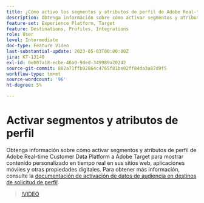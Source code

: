 ```yaml
---
title: ¿Cómo activo los segmentos y atributos de perfil de Adobe Real-time CDP a Adobe Target?
description: Obtenga información sobre cómo activar segmentos y atributos de perfil de Adobe Real-time Customer Data Platform a Adobe Target para mostrar contenido personalizado en tiempo real en sus sitios web, aplicaciones móviles y otras propiedades digitales.
feature-set: Experience Platform, Target
feature: Destinations, Profiles, Integrations
role: User
level: Intermediate
doc-type: Feature Video
last-substantial-update: 2023-05-03T00:00:00Z
jira: KT-13140
exl-id: 0eb07a18-ecbe-46a0-9ded-349989a20242
source-git-commit: 802a71ffb92864c4765f81be02ff84da3a87d9f5
workflow-type: tm+mt
source-wordcount: '96'
ht-degree: 5%

---
```


# Activar segmentos y atributos de perfil

Obtenga información sobre cómo activar segmentos y atributos de perfil de Adobe Real-time Customer Data Platform a Adobe Target para mostrar contenido personalizado en tiempo real en sus sitios web, aplicaciones móviles y otras propiedades digitales. Para obtener más información, consulte la [documentación de activación de datos de audiencia en destinos de solicitud de perfil](https://experienceleague.adobe.com/docs/experience-platform/destinations/ui/activate/activate-profile-request-destinations.html).

>[!VIDEO](https://video.tv.adobe.com/v/3419036/?learn=on)
